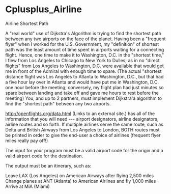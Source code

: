 # Cplusplus_Airline
Airline Shortest Path
 
A "real world" use of Dijkstra's Algorithm is trying to find the shortest path between any two airports on the face of the planet. 
Having been a "frequent flyer" when I worked for the U.S. Government, my "definition" of shortest path was the least amount of time 
spent in airports waiting for a connecting flight. Hence, one time to make it to Washington, D.C. in the "shortest time," I flew from 
Los Angeles to Chicago to New York to Dulles; as in no "direct flights" from Los Angeles to Washington, D.C. were available that 
would get me in front of the Admiral with enough time to spare. (The actual "shortest distance flight was Los Angeles to Atlanta to 
Washington, D.C., but that had a five hour lay over in Atlanta and would have put me in Washington, D.C. one hour before the meeting; 
conversely, my flight plan had just minutes  so spare between landing and take off and gave me hours to rest before the meeting)
You, and up to 2 partners, must implement Dijkstra'a algorithm to find the "shortest path" between any two airports. 

http://openflights.org/data.html (Links to an external site.) has all of the information that you will need --- 
airport designators, airline designators, airline routes and so forth. If multiple airlines serve the same route, 
such as Delta and British Airways from Los Angeles to London, BOTH routes must be printed in order to give the end-user 
a choice of airlines (frequent flyer miles really pay off!)

The input for your program must be a valid airport code for the origin and a valid airport code for the destination.

The output must be an itinerary, such as:

Leave LAX (Los Angeles) on American Airways after flying 2,500 miles
Change planes at ANT (Atlanta) to American Airlines and fly 1,000 miles
Arrive at MiA (Miami)
